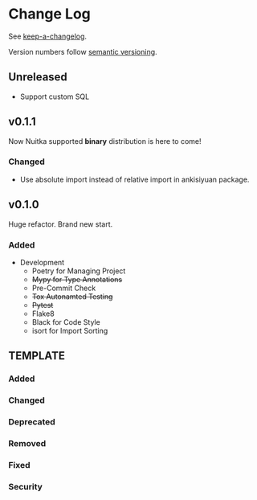 # Change Log

See [keep-a-changelog](https://github.com/olivierlacan/keep-a-changelog).

Version numbers follow [semantic versioning](https://semver.org).

## Unreleased

- Support custom SQL

## v0.1.1

Now Nuitka supported **binary** distribution is here to come!

### Changed

- Use absolute import instead of relative import in ankisiyuan package.

## v0.1.0

Huge refactor. Brand new start.

### Added

- Development
  - Poetry for Managing Project
  - ~~Mypy for Type Annotations~~
  - Pre-Commit Check
  - ~~Tox Autonamted Testing~~
  - ~~Pytest~~
  - Flake8
  - Black for Code Style
  - isort for Import Sorting

## TEMPLATE

### Added

### Changed

### Deprecated

### Removed

### Fixed

### Security
